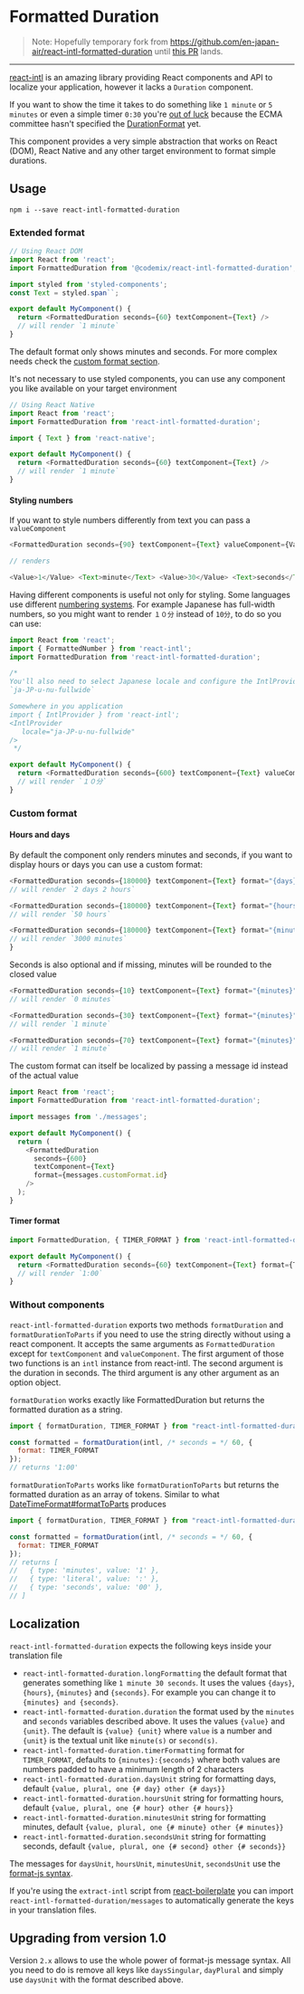# Formatted Duration

> Note: Hopefully temporary fork from https://github.com/en-japan-air/react-intl-formatted-duration until [this PR](https://github.com/en-japan-air/react-intl-formatted-duration/pull/10) lands.

---

[react-intl](https://github.com/yahoo/react-intl) is an amazing library providing React components and API to localize your application, however it lacks a `Duration` component.

If you want to show the time it takes to do something like `1 minute` or `5 minutes` or even a simple timer `0:30` you're [out of luck](https://github.com/yahoo/react-intl/issues/77) because the ECMA committee hasn't specified the [DurationFormat](https://github.com/tc39/ecma402/issues/47) yet.

This component provides a very simple abstraction that works on React (DOM), React Native and any other target environment to format simple durations.

## Usage

`npm i --save react-intl-formatted-duration`

### Extended format

```js
// Using React DOM
import React from 'react';
import FormattedDuration from '@codemix/react-intl-formatted-duration';

import styled from 'styled-components';
const Text = styled.span``;

export default MyComponent() {
  return <FormattedDuration seconds={60} textComponent={Text} />
  // will render `1 minute`
}
```

The default format only shows minutes and seconds. For more complex needs check the [custom format section](#Custom_format).

It's not necessary to use styled components, you can use any component you like available on your target environment

```js
// Using React Native
import React from 'react';
import FormattedDuration from 'react-intl-formatted-duration';

import { Text } from 'react-native';

export default MyComponent() {
  return <FormattedDuration seconds={60} textComponent={Text} />
  // will render `1 minute`
}
```

#### Styling numbers

If you want to style numbers differently from text you can pass a `valueComponent`

```js
<FormattedDuration seconds={90} textComponent={Text} valueComponent={Value} />

// renders

<Value>1</Value> <Text>minute</Text> <Value>30</Value> <Text>seconds</Text>
```

Having different components is useful not only for styling. Some languages use different [numbering systems](https://developer.mozilla.org/en/docs/Web/JavaScript/Reference/Global_Objects/NumberFormat). For example Japanese has full-width numbers, so you might want to render `１０分` instead of `10分`, to do so you can use:

```js
import React from 'react';
import { FormattedNumber } from 'react-intl';
import FormattedDuration from 'react-intl-formatted-duration';

/*
You'll also need to select Japanese locale and configure the IntlProvider to use
`ja-JP-u-nu-fullwide`

Somewhere in you application
import { IntlProvider } from 'react-intl';
<IntlProvider
   locale="ja-JP-u-nu-fullwide"
/>
 */

export default MyComponent() {
  return <FormattedDuration seconds={600} textComponent={Text} valueComponent={FormattedNumber} />
  // will render `１０分`
}
```

### Custom format

#### Hours and days

By default the component only renders minutes and seconds, if you want to display hours or days you can use a custom format:

```js
<FormattedDuration seconds={180000} textComponent={Text} format="{days} {hours} {minutes} {seconds}" />
// will render `2 days 2 hours`

<FormattedDuration seconds={180000} textComponent={Text} format="{hours} {minutes} {seconds}" />
// will render `50 hours`

<FormattedDuration seconds={180000} textComponent={Text} format="{minutes} {seconds}" />
// will render `3000 minutes`
}
```

Seconds is also optional and if missing, minutes will be rounded to the closed value

```js
<FormattedDuration seconds={10} textComponent={Text} format="{minutes}" />
// will render `0 minutes`

<FormattedDuration seconds={30} textComponent={Text} format="{minutes}" />
// will render `1 minute`

<FormattedDuration seconds={70} textComponent={Text} format="{minutes}" />
// will render `1 minute`
```

The custom format can itself be localized by passing a message id instead of the actual value

```js
import React from 'react';
import FormattedDuration from 'react-intl-formatted-duration';

import messages from './messages';

export default MyComponent() {
  return (
    <FormattedDuration
      seconds={600}
      textComponent={Text}
      format={messages.customFormat.id}
    />
  );
}
```

#### Timer format

```js
import FormattedDuration, { TIMER_FORMAT } from 'react-intl-formatted-duration';

export default MyComponent() {
  return <FormattedDuration seconds={60} textComponent={Text} format={TIMER_FORMAT} />;
  // will render `1:00`
}
```

### Without components

`react-intl-formatted-duration` exports two methods `formatDuration` and `formatDurationToParts` if you need to use the string directly without using a react component.
It accepts the same arguments as `FormattedDuration` except for `textComponent` and `valueComponent`.
The first argument of those two functions is an `intl` instance from react-intl. The second argument is the duration in seconds. The third argument is any other argument as an option object.

`formatDuration` works exactly like FormattedDuration but returns the formatted duration as a string.

```js
import { formatDuration, TIMER_FORMAT } from "react-intl-formatted-duration";

const formatted = formatDuration(intl, /* seconds = */ 60, {
  format: TIMER_FORMAT
});
// returns '1:00'
```

`formatDurationToParts` works like `formatDurationToParts` but returns the formatted duration as an array of tokens. Similar to what [DateTimeFormat#formatToParts](https://developer.mozilla.org/en-US/docs/Web/JavaScript/Reference/Global_Objects/DateTimeFormat/formatToParts) produces

```js
import { formatDuration, TIMER_FORMAT } from "react-intl-formatted-duration";

const formatted = formatDuration(intl, /* seconds = */ 60, {
  format: TIMER_FORMAT
});
// returns [
//   { type: 'minutes', value: '1' },
//   { type: 'literal', value: ':' },
//   { type: 'seconds', value: '00' },
// ]
```

## Localization

`react-intl-formatted-duration` expects the following keys inside your translation file

- `react-intl-formatted-duration.longFormatting` the default format that generates something like `1 minute 30 seconds`. It uses the values `{days}`, `{hours}`, `{minutes}` and `{seconds}`. For example you can change it to `{minutes} and {seconds}`.
- `react-intl-formatted-duration.duration` the format used by the `minutes` and `seconds` variables described above. It uses the values `{value}` and `{unit}`. The default is `{value} {unit}` where `value` is a number and `{unit}` is the textual unit like `minute(s)` or `second(s)`.
- `react-intl-formatted-duration.timerFormatting` format for `TIMER_FORMAT`, defaults to `{minutes}:{seconds}` where both values are numbers padded to have a minimum length of 2 characters
- `react-intl-formatted-duration.daysUnit` string for formatting days, default `{value, plural, one {# day} other {# days}}`
- `react-intl-formatted-duration.hoursUnit` string for formatting hours, default `{value, plural, one {# hour} other {# hours}}`
- `react-intl-formatted-duration.minutesUnit` string for formatting minutes, default `{value, plural, one {# minute} other {# minutes}}`
- `react-intl-formatted-duration.secondsUnit` string for formatting seconds, default `{value, plural, one {# second} other {# seconds}}`

The messages for `daysUnit`, `hoursUnit`, `minutesUnit`, `secondsUnit` use the [format-js syntax](https://formatjs.io/guides/message-syntax/).

If you're using the `extract-intl` script from [react-boilerplate](https://github.com/react-boilerplate/react-boilerplate) you can import `react-intl-formatted-duration/messages` to automatically generate the keys in your translation files.

## Upgrading from version 1.0

Version `2.x` allows to use the whole power of format-js message syntax. All you need to do is remove all keys like `daysSingular`, `dayPlural` and simply use `daysUnit` with the format described above.

